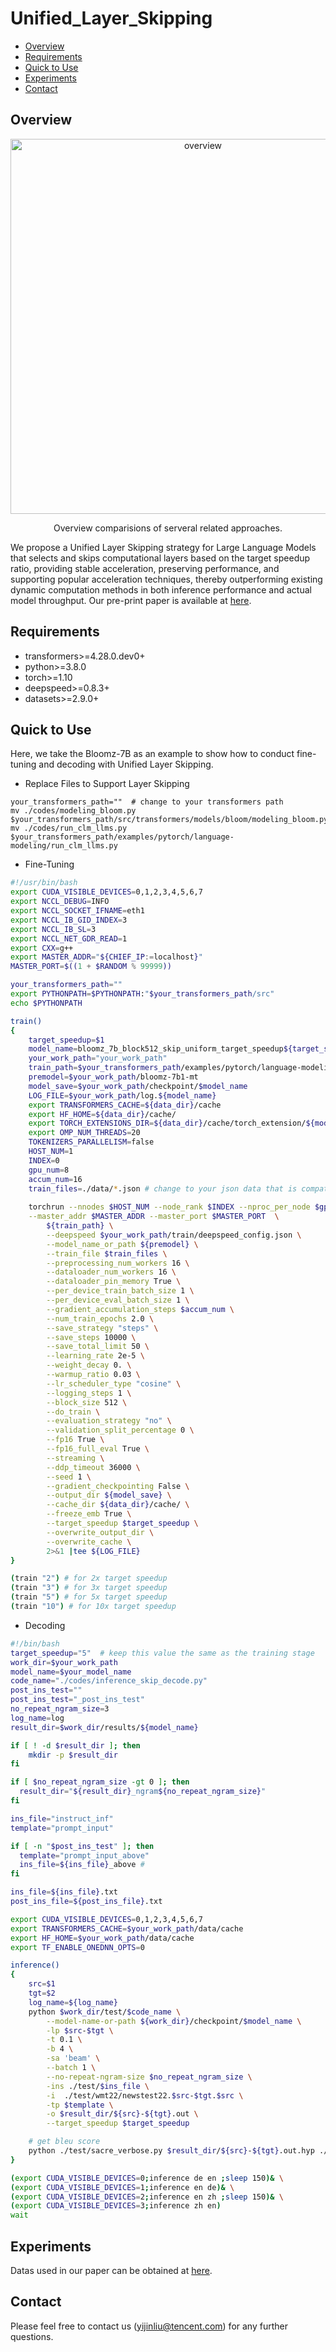 # Unified_Layer_Skipping

* [Overview](#overview)
* [Requirements](#requirements)
* [Quick to Use](#quick-to-use)
* [Experiments](#experiments)
* [Contact](#contact)


## Overview
<p align="center">
  <img src="https://github.com/Adaxry/Unified_Layer_Skipping/blob/main/figures/overview.png" alt="overview" width="600"/>
</p>
<p align="center">
  Overview comparisions of serveral related approaches.
</p>


We propose a Unified Layer Skipping strategy for Large Language Models that selects and skips computational layers based on the target speedup ratio, providing stable acceleration, preserving performance, and supporting popular acceleration techniques, thereby outperforming existing dynamic computation methods in both inference performance and actual model throughput. Our pre-print paper is available at [here](https://arxiv.org/abs/2404.06954).


## Requirements
+ transformers>=4.28.0.dev0+
+ python>=3.8.0
+ torch>=1.10
+ deepspeed>=0.8.3+
+ datasets>=2.9.0+

## Quick to Use
Here, we take the Bloomz-7B as an example to show how to conduct fine-tuning and decoding with Unified Layer Skipping. 

+ Replace Files to Support Layer Skipping
```
your_transformers_path=""  # change to your transformers path
mv ./codes/modeling_bloom.py $your_transformers_path/src/transformers/models/bloom/modeling_bloom.py
mv ./codes/run_clm_llms.py $your_transformers_path/examples/pytorch/language-modeling/run_clm_llms.py

```

+ Fine-Tuning

```bash
#!/usr/bin/bash 
export CUDA_VISIBLE_DEVICES=0,1,2,3,4,5,6,7
export NCCL_DEBUG=INFO
export NCCL_SOCKET_IFNAME=eth1
export NCCL_IB_GID_INDEX=3
export NCCL_IB_SL=3
export NCCL_NET_GDR_READ=1
export CXX=g++
export MASTER_ADDR="${CHIEF_IP:=localhost}"
MASTER_PORT=$((1 + $RANDOM % 99999))

your_transformers_path=""
export PYTHONPATH=$PYTHONPATH:"$your_transformers_path/src"
echo $PYTHONPATH

train()
{
    target_speedup=$1
    model_name=bloomz_7b_block512_skip_uniform_target_speedup${target_speedup}x
    your_work_path="your_work_path"
    train_path=$your_transformers_path/examples/pytorch/language-modeling/run_clm_llms.py
    premodel=$your_work_path/bloomz-7b1-mt    
    model_save=$your_work_path/checkpoint/$model_name
    LOG_FILE=$your_work_path/log.${model_name}
    export TRANSFORMERS_CACHE=${data_dir}/cache
    export HF_HOME=${data_dir}/cache/
    export TORCH_EXTENSIONS_DIR=${data_dir}/cache/torch_extension/${model_name}
    export OMP_NUM_THREADS=20
    TOKENIZERS_PARALLELISM=false
    HOST_NUM=1
    INDEX=0
    gpu_num=8
    accum_num=16
    train_files=./data/*.json # change to your json data that is compatible with the transformers framework
    
    torchrun --nnodes $HOST_NUM --node_rank $INDEX --nproc_per_node $gpu_num \
    --master_addr $MASTER_ADDR --master_port $MASTER_PORT  \
        ${train_path} \
        --deepspeed $your_work_path/train/deepspeed_config.json \
        --model_name_or_path ${premodel} \
        --train_file $train_files \
        --preprocessing_num_workers 16 \
        --dataloader_num_workers 16 \
        --dataloader_pin_memory True \
        --per_device_train_batch_size 1 \
        --per_device_eval_batch_size 1 \
        --gradient_accumulation_steps $accum_num \
        --num_train_epochs 2.0 \
        --save_strategy "steps" \
        --save_steps 10000 \
        --save_total_limit 50 \
        --learning_rate 2e-5 \
        --weight_decay 0. \
        --warmup_ratio 0.03 \
        --lr_scheduler_type "cosine" \
        --logging_steps 1 \
        --block_size 512 \
        --do_train \
        --evaluation_strategy "no" \
        --validation_split_percentage 0 \
        --fp16 True \
        --fp16_full_eval True \
        --streaming \
        --ddp_timeout 36000 \
        --seed 1 \
        --gradient_checkpointing False \
        --output_dir ${model_save} \
        --cache_dir ${data_dir}/cache/ \
        --freeze_emb True \
        --target_speedup $target_speedup \
        --overwrite_output_dir \
        --overwrite_cache \
        2>&1 |tee ${LOG_FILE}
}

(train "2") # for 2x target speedup
(train "3") # for 3x target speedup
(train "5") # for 5x target speedup
(train "10") # for 10x target speedup

```


+ Decoding

```bash
#!/bin/bash
target_speedup="5"  # keep this value the same as the training stage
work_dir=$your_work_path
model_name=$your_model_name
code_name="./codes/inference_skip_decode.py"
post_ins_test=""
post_ins_test="_post_ins_test"
no_repeat_ngram_size=3
log_name=log
result_dir=$work_dir/results/${model_name}

if [ ! -d $result_dir ]; then
    mkdir -p $result_dir
fi

if [ $no_repeat_ngram_size -gt 0 ]; then
  result_dir="${result_dir}_ngram${no_repeat_ngram_size}"
fi

ins_file="instruct_inf"
template="prompt_input"

if [ -n "$post_ins_test" ]; then
  template="prompt_input_above"
  ins_file=${ins_file}_above #
fi

ins_file=${ins_file}.txt 
post_ins_file=${post_ins_file}.txt 

export CUDA_VISIBLE_DEVICES=0,1,2,3,4,5,6,7
export TRANSFORMERS_CACHE=$your_work_path/data/cache
export HF_HOME=$your_work_path/data/cache
export TF_ENABLE_ONEDNN_OPTS=0

inference()
{
    src=$1
    tgt=$2
    log_name=${log_name}
    python $work_dir/test/$code_name \
        --model-name-or-path ${work_dir}/checkpoint/$model_name \
        -lp $src-$tgt \
        -t 0.1 \
        -b 4 \
        -sa 'beam' \
        --batch 1 \
        --no-repeat-ngram-size $no_repeat_ngram_size \
        -ins ./test/$ins_file \
        -i  ./test/wmt22/newstest22.$src-$tgt.$src \
        -tp $template \
        -o $result_dir/${src}-${tgt}.out \
        --target_speedup $target_speedup 

    # get bleu score
    python ./test/sacre_verbose.py $result_dir/${src}-${tgt}.out.hyp ./test/wmt22/newstest22.${src}-${tgt}.${tgt} $result_dir/bleu $tgt >> $result_dir/$log_name
}

(export CUDA_VISIBLE_DEVICES=0;inference de en ;sleep 150)& \
(export CUDA_VISIBLE_DEVICES=1;inference en de)& \
(export CUDA_VISIBLE_DEVICES=2;inference en zh ;sleep 150)& \
(export CUDA_VISIBLE_DEVICES=3;inference zh en)
wait

```




## Experiments

Datas used in our paper can be obtained at [here](https://github.com/Adaxry/Post-Instruction/blob/main/data/README.md).


## Contact
Please feel free to contact us (yijinliu@tencent.com) for any further questions.  
